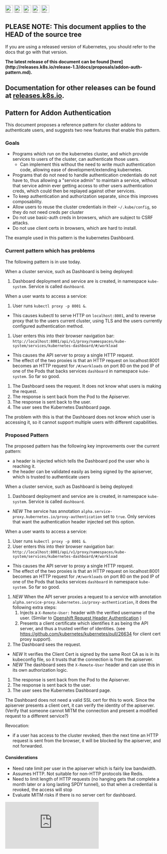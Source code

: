 <!-- BEGIN MUNGE: UNVERSIONED_WARNING -->

<!-- BEGIN STRIP_FOR_RELEASE -->

<img src="http://kubernetes.io/kubernetes/img/warning.png" alt="WARNING"
     width="25" height="25">
<img src="http://kubernetes.io/kubernetes/img/warning.png" alt="WARNING"
     width="25" height="25">
<img src="http://kubernetes.io/kubernetes/img/warning.png" alt="WARNING"
     width="25" height="25">
<img src="http://kubernetes.io/kubernetes/img/warning.png" alt="WARNING"
     width="25" height="25">
<img src="http://kubernetes.io/kubernetes/img/warning.png" alt="WARNING"
     width="25" height="25">

<h2>PLEASE NOTE: This document applies to the HEAD of the source tree</h2>

If you are using a released version of Kubernetes, you should
refer to the docs that go with that version.

<!-- TAG RELEASE_LINK, added by the munger automatically -->
<strong>
The latest release of this document can be found
[here](http://releases.k8s.io/release-1.3/docs/proposals/addon-auth-pattern.md).

Documentation for other releases can be found at
[releases.k8s.io](http://releases.k8s.io).
</strong>
--

<!-- END STRIP_FOR_RELEASE -->

<!-- END MUNGE: UNVERSIONED_WARNING -->

## Pattern for Addon Authentication

This document proposes a reference pattern for cluster addons to authenticate users, and suggests two new 
features that enable this pattern.

### Goals

- Programs which run on the kubernetes cluster, and which provide services to users of the cluster,
  can authenticate those users.
  - Can implement this without the need to write much authentication code, allowing ease of development/extending kubernetes.
- Programs that do not need to handle authentication credentials do not have to, thus allowing a "service admin"
  to maintain a service, without that service admin ever getting access to other users authentication creds,
  which could then be replayed against other services.
- To keep authentication and authorization separate, since this improves composability.
- Allow users to reuse the cluster credentials in their `~/.kube/config`, so they do not need
  creds per cluster
- Do not use basic-auth creds in browsers, which are subject to CSRF attacks.
- Do not use client certs in browsers, which are hard to install.

The example used in this pattern is the kubernetes Dashboard.

### Current pattern which has problems

The following pattern is in use today.

When a cluster service, such as Dashboard is being deployed:
1. Dashboard deployment and service are is created, in namespace `kube-system`.  Service is called `dashboard`.

When a user wants to access a service:
1. User runs `kubectl proxy -p 8001 &`.
  -  This causes kubectl to serve HTTP on `localhost:8001`, and to reverse proxy that to the users current cluster, using TLS and the users
     currently configured authentication method.
1. User enters this into their browser navigation bar: `http://localhost:8001/api/v1/proxy/namespaces/kube-system/services/kubernetes-dashboard/#/workload`
  - This causes the API server to proxy a single HTTP request.
  - The effect of the two proxies is that an HTTP request on localhost:8001 becomes an HTTP request for `/#/workloads` on port 80 on the pod IP of one of the Pods that backs services `dashboard` in namespace `kube-system`.  So far so good.
1. The Dashboard sees the request.  It does not know what users is making the request.
1. The response is sent back from the Pod to the Apiserver.
1. The response is sent back to the user.
1. The user sees the Kubernetes Dashboard page.

The problem with this is that the Dashboard does not know which user is accessing it, so it cannot support multiple users with different capabilities.

### Proposed Pattern

The proposed pattern has the following key improvements over the current pattern:
- a header is injected which tells the Dashboard pod the user who is reaching it.
- the header can be validated easily as being signed by the apiserver, which is trusted to authenticate users

When a cluster service, such as Dashboard is being deployed:
1. Dashboard deployment and service are is created, in namespace `kube-system`.  Service is called `dashboard`.
  - *NEW* The service has annotation `alpha.service-proxy.kubernetes.io/proxy-authentication` set to `true`.
    Only services that want the authentication header injected set this option.

When a user wants to access a service:
1. User runs `kubectl proxy -p 8001 &`.
1. User enters this into their browser navigation bar: `http://localhost:8001/api/v1/proxy/namespaces/kube-system/services/kubernetes-dashboard/#/workload`
  - This causes the API server to proxy a single HTTP request.
  - The effect of the two proxies is that an HTTP request on localhost:8001 becomes an HTTP request for `/#/workloads` on port 80 on the pod IP of one of the Pods that backs services `dashboard` in namespace `kube-system`.  So far so good.
1. *NEW* When the API server proxies a request to a service with annotation `alpha.service-proxy.kubernetes.io/proxy-authentication`, it does the following extra steps:
    1. Injects a `X-Remote-User:` header with the verified username of the user. (Similar to [Openshift Request Header Authentication](https://docs.openshift.com/enterprise/3.0/admin_guide/configuring_authentication.html#RequestHeaderIdentityProvider) )
    1. Presents a client certificate which identifies it as being the API server, and thus a trusted
       verifier of identities. (see https://github.com/kubernetes/kubernetes/pull/26634 for client cert proxy support).
1. The Dashboard sees the request.
  - *NEW*  It verifies the Client Cert is signed by the same Root CA as is in its kubeconfig file, so it trusts that the connection is from the apiserver.
  - *NEW* The dashboard sees the `X-Remote-User` header and can use this in its own authorization logic.
1. The response is sent back from the Pod to the Apiserver.
1. The response is sent back to the user.
1. The user sees the Kubernetes Dashboard page.

The Dashboard does not need a valid SSL cert for this to work.  Since the apiserver presents a client
cert, it can verify the identity of the apiserver.  (Verify that someone cannot MITM the connection and
present a modified request to a different service?)

Revocation:

- if a user has access to the cluster revoked, then the next time an HTTP request is sent from the browser, it will be blocked by the apiserver,
and not forwarded.

#### Considerations

- Need rate limit per user in the apiserver which is fairly low bandwidth.
- Assumes HTTP.  Not suitable for non-HTTP protocols like Redis.
- Need to limit length of HTTP requests (no hanging gets that complete a month later or a long lasting SPDY tunnel), so that when a credential is revoked, the access will stop
- Evaluate MITM risks if there is no server cert for dashboard.

<!-- BEGIN MUNGE: GENERATED_ANALYTICS -->
[![Analytics](https://kubernetes-site.appspot.com/UA-36037335-10/GitHub/docs/proposals/addon-auth-pattern.md?pixel)]()
<!-- END MUNGE: GENERATED_ANALYTICS -->
